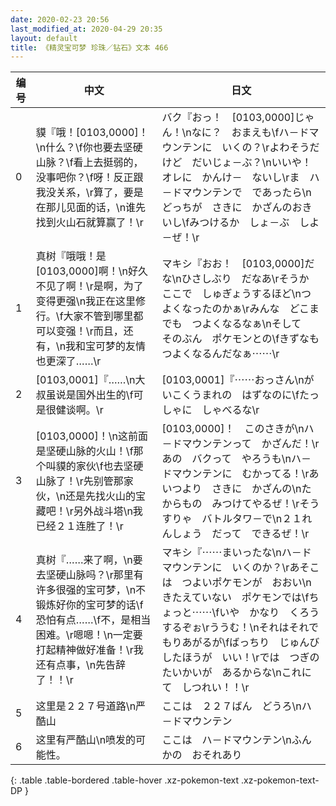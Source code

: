 ```yaml
---
date: 2020-02-23 20:56
last_modified_at: 2020-04-29 20:35
layout: default
title: 《精灵宝可梦 珍珠／钻石》文本 466
---
```

| 编号 | 中文 | 日文 |
| ---- | ---- | ---- |
| 0 | 貘『哦！[0103,0000]！\n什么？\f你也要去坚硬山脉？\f看上去挺弱的，没事吧你？\f呀！反正跟我没关系，\r算了，要是在那儿见面的话，\n谁先找到火山石就算赢了！\r | バク『おっ！　[0103,0000]じゃん！\nなに？　おまえも\fハ－ドマウンテンに　いくの？\rよわそうだけど　だいじょ－ぶ？\nいいや！　オレに　かんけ－　ないし\rま　ハ－ドマウンテンで　であったら\nどっちが　さきに　かざんのおきいし\fみつけるか　しょ－ぶ　しよ－ぜ！\r |
| 1 | 真树『哦哦！是[0103,0000]啊！\n好久不见了啊！\r是啊，为了变得更强\n我正在这里修行。\f大家不管到哪里都可以变强！\r而且，还有，\n我和宝可梦的友情也更深了……\r | マキシ『おお！　[0103,0000]だな\nひさしぶり　だなあ\rそうか　ここで　しゅぎょうするほど\nつよくなったのかぁ\rみんな　どこまでも　つよくなるなぁ\nそして　そのぶん　ポケモンとの\fきずなも　つよくなるんだなぁ⋯⋯\r |
| 2 | [0103,0001]『……\n大叔虽说是国外出生的\f可是很健谈啊。\r | [0103,0001]『⋯⋯おっさん\nがいこくうまれの　はずなのに\fたっしゃに　しゃべるな\r |
| 3 | [0103,0000]！\n这前面是坚硬山脉的火山！\f那个叫貘的家伙\f也去坚硬山脉了！\r先别管那家伙，\n还是先找火山的宝藏吧！\r另外战斗塔\n我已经２１连胜了！\r | [0103,0000]！　このさきが\nハ－ドマウンテンって　かざんだ！\rあの　バクって　やろうも\nハ－ドマウンテンに　むかってる！\rあいつより　さきに　かざんの\nたからもの　みつけてやるぜ！\rそうすりゃ　バトルタワ－で\n２１れんしょう　だって　できるぜ！\r |
| 4 | 真树『……来了啊，\n要去坚硬山脉吗？\r那里有许多很强的宝可梦，\n不锻炼好你的宝可梦的话\f恐怕有点……\f不，是相当困难。\r嗯嗯！\n一定要打起精神做好准备！\r我还有点事，\n先告辞了！！\r | マキシ『⋯⋯まいったな\nハ－ドマウンテンに　いくのか？\rあそこは　つよいポケモンが　おおい\nきたえていない　ポケモンでは\fちょっと⋯⋯\fいや　かなり　くろうするぞぉ\rううむ！\nそれはそれで　もりあがるが\fばっちり　じゅんびしたほうが　いい！\rでは　つぎの　たいかいが　あるからな\nこれにて　しつれい！！\r |
| 5 | 这里是２２７号道路\n严酷山 | ここは　２２７ばん　どうろ\nハ－ドマウンテン |
| 6 | 这里有严酷山\n喷发的可能性。 | ここは　ハ－ドマウンテン\nふんかの　おそれあり |
{: .table .table-bordered .table-hover .xz-pokemon-text .xz-pokemon-text-DP }